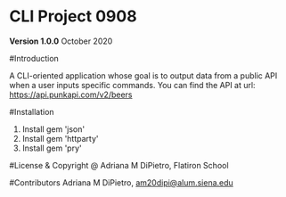 # CLI Project 0908
**Version 1.0.0**
October 2020

#Introduction

A CLI-oriented application whose goal is to output data from a public API when a user inputs specific commands. 
You can find the API at url: https://api.punkapi.com/v2/beers 

#Installation

1. Install gem 'json'
2. Install gem 'httparty'
3. Install gem 'pry'


#License & Copyright
@ Adriana M DiPietro, Flatiron School

#Contributors
Adriana M DiPietro, am20dipi@alum.siena.edu